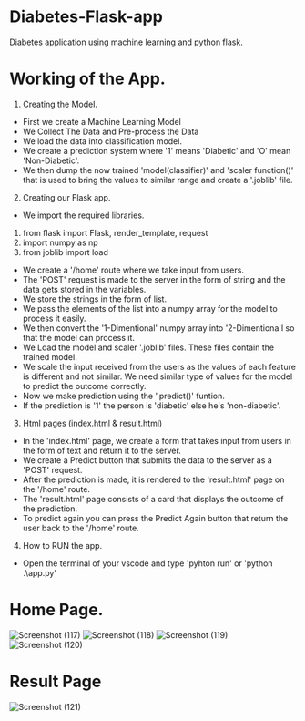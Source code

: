 # Diabetes-Flask-app
Diabetes application using machine learning and python flask.

# Working of the App.
1. Creating the Model.
* First we create a Machine Learning Model
* We Collect The Data and Pre-process the Data
* We load the data into classification model.
* We create a prediction system where '1' means 'Diabetic' and 'O' mean 'Non-Diabetic'.
* We then dump the now trained 'model(classifier)' and 'scaler function()' that is used to bring the values to similar range and create a '.joblib' file.

2. Creating our Flask app.
* We import the required libraries.
1. from flask import Flask, render_template, request
2. import numpy as np
3. from joblib import load
* We create a '/home' route where we take input from users.
* The 'POST' request is made to the server in the form of string and the data gets stored in the variables.
* We store the strings in the form of list.
* We pass the elements of the list into a numpy array for the model to process it easily.
* We then convert the '1-Dimentional' numpy array into '2-Dimentiona'l so that the model can process it.
* We Load the model and scaler '.joblib' files. These files contain the trained model.
* We scale the input received from the users as the values of each feature is different and not similar. We need similar type of values for the model to predict the outcome correctly.
* Now we make prediction using the '.predict()' funtion.
* If the prediction is '1' the person is 'diabetic' else he's 'non-diabetic'.

3. Html pages (index.html & result.html)
* In the 'index.html' page, we create a form that takes input from users in the form of text and return it to the server.
* We create a Predict button that submits the data to the server as a 'POST' request.
* After the prediction is made, it is rendered to the 'result.html' page on the '/home' route.
* The 'result.html' page consists of a card that displays the outcome of the prediction.
* To predict again you can press the Predict Again button that return the user back to the '/home' route.

4. How to RUN the app.
* Open the terminal of your vscode and type 'pyhton run' or 'python .\app.py'

  
# Home Page.
![Screenshot (117)](https://github.com/user-attachments/assets/2cfdcbbf-335c-48c3-8206-62df1dcdd09d)
![Screenshot (118)](https://github.com/user-attachments/assets/e4db338c-fa1b-46a8-8f30-2508c5056fcd)
![Screenshot (119)](https://github.com/user-attachments/assets/2aa07c7d-9619-4e0d-9651-c1f00da673e4)
![Screenshot (120)](https://github.com/user-attachments/assets/1aec072f-0dfd-4291-823d-eb2277836a9a)

# Result Page
![Screenshot (121)](https://github.com/user-attachments/assets/12f32a24-4cf4-4d89-a9cf-6d50e3e0c395)

